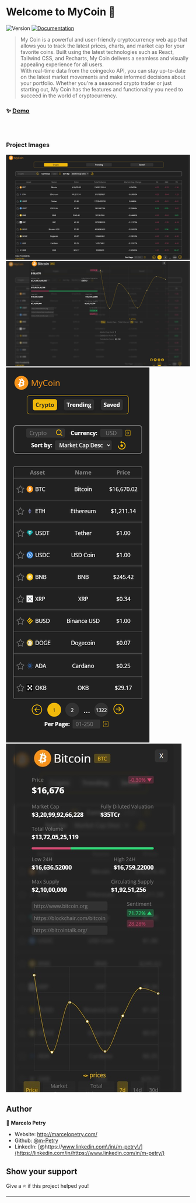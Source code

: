 # Welcome to MyCoin 👋

![Version](https://img.shields.io/badge/version-0.5.0-blue.svg?cacheSeconds=2592000)
[![Documentation](https://img.shields.io/badge/documentation-yes-brightgreen.svg)](https://github.com/m-Petry/MyCoin)

> My Coin is a powerful and user-friendly cryptocurrency web app that allows you to track the latest prices, charts, and market cap for your favorite coins. Built using the latest technologies such as React, Tailwind CSS, and Recharts, My Coin delivers a seamless and visually appealing experience for all users.
> <br>With real-time data from the coingecko API, you can stay up-to-date on the latest market movements and make informed decisions about your portfolio. Whether you're a seasoned crypto trader or just starting out, My Coin has the features and functionality you need to succeed in the world of cryptocurrency.

### ✨ [Demo](https://my-coin.netlify.app/)

<br>
<br>

### Project Images

<img src="./public/ProjectImages/01.png" alt="Website Image">
<img src="./public/ProjectImages/02.png" alt="Website Image">
<img src="./public/ProjectImages/03.png" alt="Website Image">
<img src="./public/ProjectImages/04.png" alt="Website Image">
<br>

## Author

👤 **Marcelo Petry**

- Website: http://marcelopetry.com/
- Github: [@m-Petry](https://github.com/m-Petry)
- LinkedIn: [@https:\/\/www.linkedin.com\/in\/m-petry\/](https://linkedin.com/in/https://www.linkedin.com/in/m-petry/)

## Show your support

Give a ⭐️ if this project helped you!

---
